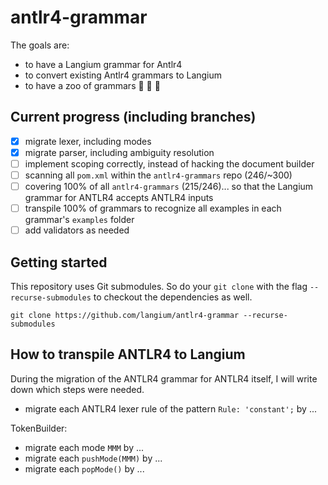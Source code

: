 # antlr4-grammar

The goals are:

* to have a Langium grammar for Antlr4
* to convert existing Antlr4 grammars to Langium
* to have a zoo of grammars :elephant: :snake: :bear:

## Current progress (including branches)

- [x] migrate lexer, including modes
- [x] migrate parser, including ambiguity resolution
- [ ] implement scoping correctly, instead of hacking the document builder
- [ ] scanning all `pom.xml` within the `antlr4-grammars` repo (246/~300)
- [ ] covering 100% of all `antlr4-grammars` (215/246)... so that the Langium grammar for ANTLR4 accepts ANTLR4 inputs
- [ ] transpile 100% of grammars to recognize all examples in each grammar's `examples` folder
- [ ] add validators as needed

## Getting started

This repository uses Git submodules. So do your `git clone` with the flag `--recurse-submodules` to checkout the dependencies as well.

```
git clone https://github.com/langium/antlr4-grammar --recurse-submodules
```

## How to transpile ANTLR4 to Langium

During the migration of the ANTLR4 grammar for ANTLR4 itself, I will write down which steps were needed.

- migrate each ANTLR4 lexer rule of the pattern `Rule: 'constant';` by ...

TokenBuilder:
- migrate each mode `MMM` by ...
- migrate each `pushMode(MMM)` by ...
- migrate each `popMode()` by ...
